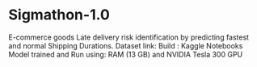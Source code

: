 # Sigmathon-1.0
E-commerce goods Late delivery risk identification by predicting fastest and normal Shipping Durations. 
Dataset link: 
Build : Kaggle Notebooks
Model trained and Run using: RAM (13 GB) and NVIDIA Tesla 300 GPU
